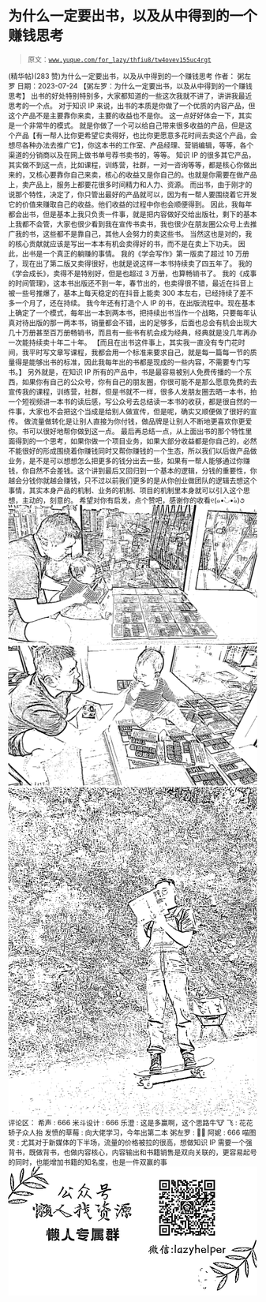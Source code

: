 # 为什么一定要出书，以及从中得到的一个赚钱思考

> 原文：[`www.yuque.com/for_lazy/thfiu8/tw4ovev155uc4rgt`](https://www.yuque.com/for_lazy/thfiu8/tw4ovev155uc4rgt)

<ne-h2 id="5b6ebd39" data-lake-id="5b6ebd39"><ne-heading-ext><ne-heading-anchor></ne-heading-anchor><ne-heading-fold></ne-heading-fold></ne-heading-ext><ne-heading-content><ne-text id="ud87651b6">(精华帖)(283 赞)为什么一定要出书，以及从中得到的一个赚钱思考</ne-text></ne-heading-content></ne-h2> <ne-p id="u2ba0518a" data-lake-id="u2ba0518a"><ne-text id="u78cab6da">作者： 粥左罗</ne-text></ne-p> <ne-p id="u5cd11dc1" data-lake-id="u5cd11dc1"><ne-text id="u3412a26c">日期：2023-07-24</ne-text></ne-p> <ne-p id="u30930d45" data-lake-id="u30930d45"><ne-text id="u3db84cb0">【粥左罗：为什么一定要出书，以及从中得到的一个赚钱思考】</ne-text></ne-p> <ne-p id="u6c758ba4" data-lake-id="u6c758ba4"><ne-text id="uc81b4702">出书的好处特别特别多，大家都知道的一些这次我就不讲了，讲讲我最近思考的一个点。</ne-text></ne-p> <ne-p id="ub5628290" data-lake-id="ub5628290"><ne-text id="u68c12263">对于知识 IP 来说，出书的本质是你做了一个优质的内容产品，但这个产品不是主要靠你来卖，主要的收益也不是你。</ne-text></ne-p> <ne-p id="u854aa405" data-lake-id="u854aa405"><ne-text id="u13f1c280">这一点好好体会一下，其实是一个非常牛的模式。</ne-text></ne-p> <ne-p id="ue9c44c98" data-lake-id="ue9c44c98"><ne-text id="u4f0b6f18">就是你做了一个可以给自己带来很多收益的产品，但是这个产品【有一帮人比你更希望它卖得好，也比你更愿意多花时间去卖这个产品，会想尽各种办法去推广它】，你这本书的工作室、产品经理、营销编辑，等等，各个渠道的分销商以及在网上做书单号荐书卖书的，等等。</ne-text></ne-p> <ne-p id="u45743070" data-lake-id="u45743070"><ne-text id="ufa7dcfcb">知识 IP 的很多其它产品，其实做不到这一点，比如课程，训练营，社群，一对一咨询等等，都是核心你做出来的，又核心要靠你自己来卖，核心的收益又是你自己的。也就是你需要在做产品上，卖产品上，服务上都要花很多时间精力和人力、资源。</ne-text></ne-p> <ne-p id="u6b401e0f" data-lake-id="u6b401e0f"><ne-text id="ue531105b">而出书，由于刚才的说那个特性，决定了，你只管出最好的产品就可以，因为有一帮人要围绕着它开发它的价值来赚取自己的收益。他们收益的过程中你也会顺便得到。</ne-text></ne-p> <ne-p id="u54fd4765" data-lake-id="u54fd4765"><ne-text id="u7379b659">因此，我每年都会出书，但是基本上我只负责一件事，就是把内容做好交给出版社，剩下的基本上我都不会管，大家也很少看到我在宣传书卖书，我也很少在朋友圈公众号上去推广我的书，这些都不是靠自己，其他人会努力的卖这些书。</ne-text></ne-p> <ne-p id="u1d5a5d35" data-lake-id="u1d5a5d35"><ne-text id="ue972f548">当然这也是对的，我的核心贡献就应该是写出一本本有机会卖得好的书，而不是在卖上下功夫。</ne-text></ne-p> <ne-p id="u99fb9ae7" data-lake-id="u99fb9ae7"><ne-text id="ua34d94eb">因此，出书是一个真正的躺赚的事情。</ne-text></ne-p> <ne-p id="udf32f7ff" data-lake-id="udf32f7ff"><ne-text id="uacbad2a1">我的《学会写作》第一版卖了超过 10 万册了，现在出了第二版又卖得很好，也就是说这样一本书持续卖了四五年了。</ne-text></ne-p> <ne-p id="u74d122f3" data-lake-id="u74d122f3"><ne-text id="ub840c3f9">我的《学会成长》，卖得不是特别好，但是也超过 3 万册，也算畅销书了。</ne-text></ne-p> <ne-p id="u71aef102" data-lake-id="u71aef102"><ne-text id="ueff4b4c0">我的《成事的时间管理》，这本书出版还不到一年，春节出的，也卖得很不错，最近在抖音上被一些号推爆了，基本上每天稳定的在抖音上能卖 300 本左右，已经持续了差不多一个月了，还在持续。</ne-text></ne-p> <ne-p id="u7efb253f" data-lake-id="u7efb253f"><ne-text id="ucaa5cd8b">我今年还有打造个人 IP 的书，在出版流程中。现在基本上确定了一个模式，每年出一本到两本书，把持续出书当作一个战略，只要每年认真对待出版的那一两本书，销量都会不错，出的足够多，后面也总会有机会出现大几十万册甚至百万册畅销书，而且有一些书有机会成为经典，经典就是没几年再办一次能持续卖十年二十年。</ne-text></ne-p> <ne-p id="u40385636" data-lake-id="u40385636"><ne-text id="u2ae21789">【而且在出书这件事上，其实我一直没有专门花时间，我平时写文章写课程，我都会用一个标准来要求自己，就是每一篇每一节的质量得是能够出书的标准，因此我每年出的书都是现成的一些内容，不需要专门写书。】</ne-text></ne-p> <ne-p id="uc14cb3e3" data-lake-id="uc14cb3e3"><ne-text id="u0201a0fb">另外就是，在知识 IP 所有的产品中，书是最容易被别人免费传播的一个东西，如果你有自己的公众号，你有自己的朋友圈，你很可能不是那么愿意免费的去宣传我的课程，训练营，社群，但是书就不一样，很多人发朋友圈去晒一本书，拍一个短视频讲一本书的读后感，写公众号去总结读一本书的收获，都是很自然的一件事，大家也不会把这个当成是给别人做宣传，但是呢，确实又顺便做了很好的宣传。</ne-text></ne-p> <ne-p id="ua802d062" data-lake-id="ua802d062"><ne-text id="u49693651">做流量做转化是让别人直接为你付钱，做品牌是让别人不断地更喜欢你更爱你。书可以很好地帮你做到这一点。</ne-text></ne-p> <ne-p id="ud6f45a47" data-lake-id="ud6f45a47"><ne-text id="uf86d1d64">最后再总结一点，从上面出书的那个特性里面得到的一个思考，如果你做一个项目业务，如果大部分收益都是你自己的，必然不能很好的形成围绕着你赚钱同时又帮你赚钱的一个生态，所以我们以后做产品做业务，是不是可以想想怎么把更多的钱分出去一些，如果有一帮人能够通过你赚钱，你自然不会差钱。这个讲到最后又回归到一个基本的逻辑，分钱的重要性，你越会分钱你就越会赚钱，只不过以前我们更多的是从你创业做团队的逻辑去想这个事情，其实本身产品的机制、业务的机制、项目的机制里本身就可以引入这个思想，主动的，刻意的。</ne-text></ne-p> <ne-p id="u6b3a48ed" data-lake-id="u6b3a48ed"><ne-text id="u8f9f19e5">希望对你有启发，点个赞吧，感谢你的收看୧(๑•̀◡•́๑)૭</ne-text><ne-card data-card-name="image" data-card-type="inline" id="oWvpI" data-event-boundary="card">![](img/12392670e5e324a3edad8715a9cf2f47.png)  <ne-p id="ue660f46f" data-lake-id="ue660f46f"><ne-card data-card-name="image" data-card-type="inline" id="PV2BE" data-event-boundary="card">![](img/420ffba4d30bf5b8a2307ad3ea963551.png)</ne-card></ne-p> <ne-p id="u4b932efc" data-lake-id="u4b932efc"><ne-card data-card-name="image" data-card-type="inline" id="zfl4F" data-event-boundary="card">![](img/09c8dd116c546d228e7836d43ad1158d.png)  <ne-hole id="ub89105a2" data-lake-id="ub89105a2"><ne-card data-card-name="hr" data-card-type="block" id="i1oG1" data-event-boundary="card"><ne-p id="uef2f8b80" data-lake-id="uef2f8b80"><ne-text id="ucef0151b">评论区：</ne-text></ne-p> <ne-p id="u57cab80c" data-lake-id="u57cab80c"><ne-text id="u2db3c496">希声 : 666</ne-text> <ne-text id="u7de4921c">米斗设计 : 666</ne-text> <ne-text id="ubb485350">乐澄 : 这是多赢啊，这个思路牛🐮</ne-text> <ne-text id="u33c6a35a">飞 : 花花轿子众人抬</ne-text> <ne-text id="ubbe5addd">发愤的草莓 : 向大佬学习，今年出第二本</ne-text> <ne-text id="u88bb6db5">粥左罗 : 👏👏</ne-text> <ne-text id="u2b104c06">阿妮 : 666</ne-text> <ne-text id="u13494397">喵图灵 : 尤其对于新媒体的下半场，流量的价格被拉的很高，想做知识 IP 需要一个强背书，既做背书，也做内容核心，内容输出和书籍销售是双向关联的，更容易起号的同时，也能增加书籍的知名度，也是一件双赢的事</ne-text></ne-p> <ne-p id="uc914e97f" data-lake-id="uc914e97f"><ne-card data-card-name="image" data-card-type="inline" id="TYa6S" data-event-boundary="card">![](img/894d30a529e7c37bcd3392323c99941c.png)  <ne-hole id="u92d94346" data-lake-id="u92d94346"><ne-card data-card-name="hr" data-card-type="block" id="szYS9" data-event-boundary="card"></ne-card></ne-hole></ne-card></ne-p></ne-card></ne-hole></ne-card></ne-p></ne-card></ne-p>